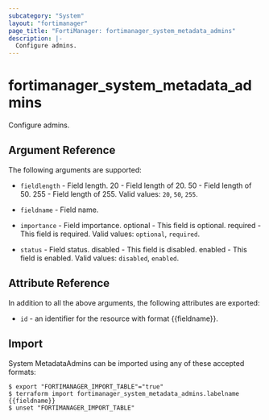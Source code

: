 ```yaml
---
subcategory: "System"
layout: "fortimanager"
page_title: "FortiManager: fortimanager_system_metadata_admins"
description: |-
  Configure admins.
---
```


# fortimanager_system_metadata_admins
Configure admins.

## Argument Reference


The following arguments are supported:


* `fieldlength` - Field length. 20 - Field length of 20. 50 - Field length of 50. 255 - Field length of 255. Valid values: `20`, `50`, `255`.

* `fieldname` - Field name.
* `importance` - Field importance. optional - This field is optional. required - This field is required. Valid values: `optional`, `required`.

* `status` - Field status. disabled - This field is disabled. enabled - This field is enabled. Valid values: `disabled`, `enabled`.



## Attribute Reference

In addition to all the above arguments, the following attributes are exported:
* `id` - an identifier for the resource with format {{fieldname}}.

## Import

System MetadataAdmins can be imported using any of these accepted formats:
```
$ export "FORTIMANAGER_IMPORT_TABLE"="true"
$ terraform import fortimanager_system_metadata_admins.labelname {{fieldname}}
$ unset "FORTIMANAGER_IMPORT_TABLE"
```

